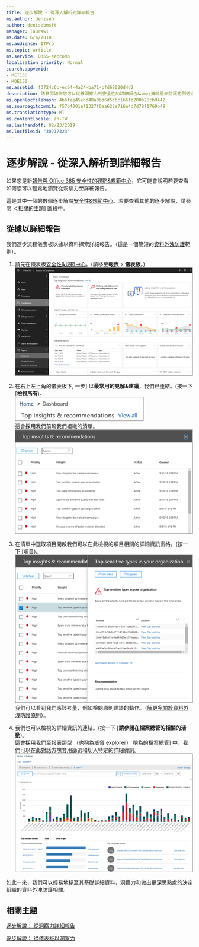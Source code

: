 ```yaml
---
title: 逐步解說 - 從深入解析到詳細報告
ms.author: deniseb
author: denisebmsft
manager: laurawi
ms.date: 6/4/2018
ms.audience: ITPro
ms.topic: article
ms.service: O365-seccomp
localization_priority: Normal
search.appverid:
- MET150
- MOE150
ms.assetid: f3724c6c-ec64-4a24-ba71-bfd68020d4d2
description: 請參閱如何您可以從移洞察力到安全性的詳細報告&amp;資料遺失防護範例透過規範中心。
ms.openlocfilehash: 4b6fee45ebd48a0bd6d5c6c166fb200b28cb9442
ms.sourcegitcommit: f57b4001ef1327f0ea622e716a4d7d78f1769b49
ms.translationtype: MT
ms.contentlocale: zh-TW
ms.lasthandoff: 02/23/2019
ms.locfileid: "30217323"
---
```

# <a name="walkthrough---from-an-insight-to-a-detailed-report"></a>逐步解說 - 從深入解析到詳細報告

如果您是新[報告與 Office 365 安全性的觀點&amp;規範中心](reports-and-insights-in-security-and-compliance.md)，它可能會說明若要查看如何您可以輕鬆地瀏覽從洞察力至詳細報告。 
  
這是其中一個的數個逐步解說[安全性&amp;規範中心](https://protection.office.com)。若要查看其他的逐步解說，請參閱 ＜[相關的主題](#related-topics)] 區段中。 
  
## <a name="from-an-insight-to-a-detailed-report"></a>從據以詳細報告

我們逐步流程儀表板以據以資料探索詳細報告。（這是一個簡短的[資料外洩防護](data-loss-prevention-policies.md)範例）。 
  
1. 請先在儀表板[安全性&amp;規範中心](https://protection.office.com)。(請移至**報表** \> **儀表板**。)<br/>![安全性&amp;規範中心選擇報告\>儀表板](media/2a668c3d-3fa3-4e37-8149-46989b33ae8c.png)
  
2. 在右上左上角的儀表板下, 一步] 以**最常用的見解&amp;建議**，我們已連結。(按一下 [**檢視所有**)。<br/>![安全性&amp;規範中心選擇報告\>儀表板查看上方的觀點](media/9bb64e11-494f-40a4-ab3d-8d3c7789f300.png)<br/>這會採用我們前瞻我們組織的清單。<br/>![安全性&amp;規範中心您可以在清單檢視所有的觀點](media/1289af77-bf5a-444a-97a1-03d8a83f75a9.png)
  
3. 在清單中選取項目開啟我們可以在此檢視的項目相關的詳細資訊窗格。(按一下 [項目)。<br/>![所選的獨到詳細資料](media/dcbb389f-23b0-4031-b789-4a49068af85a.png)<br/>我們可以看到我們應該考量，例如檢閱原則建議的動作。（[解更多關於資料外洩防護原則](data-loss-prevention-policies.md)）。
    
4. 我們也可以檢視的詳細資訊的連結。(按一下 [**請參閱在檔案總管的相關的活動**)。<br/>這會採用我們至報表類型 （也稱為威脅 explorer） 稱為的[檔案總管](use-explorer-in-security-and-compliance.md)] 中，我們可以在此對話方塊套用篩選和切入特定的詳細資訊。<br/>![更詳細地選取據相關檔案總管檢視](media/3ad15b15-7158-44b7-beda-013351bd868e.png)
  
如此一來，我們可以輕易地移至其基礎詳細資料，洞察力和做出更深思熟慮的決定組織的資料外洩防護相關。
  
## <a name="related-topics"></a>相關主題

[逐步解說： 從洞察力詳細報告](from-a-detailed-report-to-an-insight.md)
  
[逐步解說： 從儀表板以洞察力](from-a-dashboard-to-an-insight.md)
  

